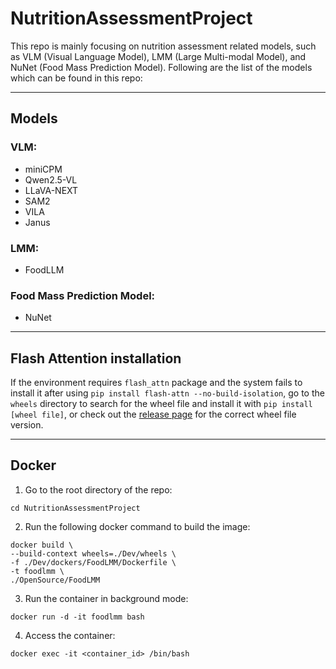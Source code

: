 # NutritionAssessmentProject

This repo is mainly focusing on nutrition assessment related models, such as VLM (Visual Language Model), LMM (Large Multi-modal Model), and NuNet (Food Mass Prediction Model). Following are the list of the models which can be found in this repo:

---
## Models
### VLM:
- miniCPM
- Qwen2.5-VL 
- LLaVA-NEXT 
- SAM2 
- VILA 
- Janus 

### LMM:
- FoodLLM

### Food Mass Prediction Model:
- NuNet

---
## Flash Attention installation 
If the environment requires `flash_attn` package and the system fails to install it after using `pip install flash-attn --no-build-isolation`, go to the `wheels` directory to search for the wheel file and install it with `pip install [wheel file]`, or check out the [release page](https://github.com/Dao-AILab/flash-attention/releases) for the correct wheel file version. 

--- 
## Docker 
1. Go to the root directory of the repo: 
```
cd NutritionAssessmentProject
```
2. Run the following docker command to build the image:
```
docker build \
--build-context wheels=./Dev/wheels \
-f ./Dev/dockers/FoodLMM/Dockerfile \
-t foodlmm \
./OpenSource/FoodLMM
```
3. Run the container in background mode: 
```
docker run -d -it foodlmm bash 
```

4. Access the container: 
```
docker exec -it <container_id> /bin/bash
```